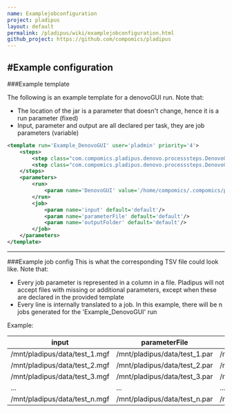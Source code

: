 ```yaml
---
name: Examplejobconfiguration
project: pladipus
layout: default
permalink: /pladipus/wiki/examplejobconfiguration.html
github_project: https://github.com/compomics/pladipus
---
```


#Example configuration
----

###Example template

The following is an example template for a denovoGUI run. Note that:

* The location of the jar is a parameter that doesn't change, hence it is a run parameter (fixed)
* Input, parameter and output are all declared per task, they are job parameters (variable)

```xml
<template run='Example_DenovoGUI' user='pladmin' priority='4'>
	<steps>
		<step class="com.compomics.pladipus.denovo.processsteps.DenovoGUISetupStep"/>
		<step class="com.compomics.pladipus.denovo.processsteps.DenovoGUIStep"/> 
	</steps> 
	<parameters>
		<run>
			<param name='DenovoGUI' value='/home/compomics/.compomics/pladipus/tools/DenovoGUI-1.7.0/DenovoGUI-1.7.0.jar'/>
		</run>
		<job>
			<param name='input' default='default'/>
			<param name='parameterFile' default='default'/>
			<param name='outputFolder' default='default'/>
		</job>
	</parameters>
</template>
```

----
###Example job config
This is what the corresponding TSV file could look like. Note that:

* Every job parameter is represented in a column in a file. Pladipus will not accept files with missing or additional parameters, except when these are declared in the provided template
* Every line is internally translated to a job. In this example, there will be n jobs generated for the 'Example_DenovoGUI' run

Example:

input | parameterFile | outputFolder
----- | ------------- | ------------
/mnt/pladipus/data/test_1.mgf | /mnt/pladipus/data/test_1.par | /mnt/pladipus/output/result_1/
/mnt/pladipus/data/test_2.mgf | /mnt/pladipus/data/test_2.par | /mnt/pladipus/output/result_2/
/mnt/pladipus/data/test_3.mgf | /mnt/pladipus/data/test_3.par | /mnt/pladipus/output/result_3/
... | ... | ...
/mnt/pladipus/data/test_n.mgf | /mnt/pladipus/data/test_n.par | /mnt/pladipus/output/result_n/